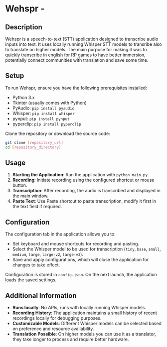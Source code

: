 # Wehspr - 

## Description

Wehspr is a speech-to-text (STT) application designed to transcribe audio inputs into text. It uses locally running Whisper STT models to transribe also to translate on higher models. The main purpose for making it was to quickly transcribe in english for RP games to have better immersion, potentially connect communities with translation and save some time.

## Setup

To run Wehspr, ensure you have the following prerequisites installed:

- Python 3.x
- Tkinter (usually comes with Python)
- PyAudio: `pip install pyaudio`
- Whisper: `pip install whisper`
- pynput: `pip install pynput`
- pyperclip: `pip install pyperclip`

Clone the repository or download the source code:

```bash
git clone [repository_url]
cd [repository_directory]
```

## Usage

1. **Starting the Application**: Run the application with `python main.py`.
2. **Recording**: Initiate recording using the configured shortcut or mouse button.
3. **Transcription**: After recording, the audio is transcribed and displayed in the main window.
4. **Paste Text**: Use Paste shortcut to paste transcription, modify it first in the text field if required.

## Configuration

The configuration tab in the application allows you to:

- Set keyboard and mouse shortcuts for recording and pasting.
- Select the Whisper model to be used for transcription (`tiny`, `base`, `small`, `medium`, `large`, `large-v2`, `large-v3`).
- Save and apply configurations, which will close the application for changes to take effect.

Configuration is stored in `config.json`. On the next launch, the application loads the saved settings.

## Additional Information

- **Runs locally**: No APIs, runs with locally running Whisper models.
- **Recording History**: The application maintains a small history of recent recordings locally for debugging purposes.
- **Customizable Models**: Different Whisper models can be selected based on preference and resource availability.
- **Translation Possible**: On higher models you can use it as a translator, they take longer to process and require better hardware.

